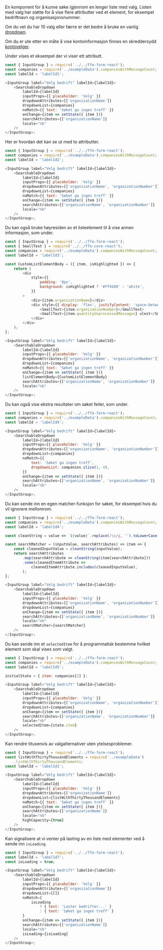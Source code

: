 En komponent for å kunne søke igjennom en lenger liste med valg. Listen med valg har støtte for å vise flere attributter ved et element, for eksempel bedriftnavn og organisasjonsnummer.

Om du vet du har 10 valg eller færre er det bedre å bruke en vanlig [dropdown](#!/Dropdown).

Om du er ute etter en måte å vise kontoinformasjon finnes en skreddersydd [kontovelger](#!/Kontovelger).

Under vises et eksempel der vi viser ett attributt.

```js
const { InputGroup } = require('../../ffe-form-react');
const companies = require('../exampleData').companiesWithMessageCount;
const labelId = 'labelId1';

<InputGroup label="Velg bedrift" labelId={labelId}>
    <SearchableDropdown
        labelId={labelId}
        inputProps={{ placeholder: 'Velg' }}
        dropdownAttributes={['organizationName']}
        dropdownList={companies}
        noMatch={{ text: 'Søket ga ingen treff' }}
        onChange={item => setState({ item })}
        searchAttributes={['organizationName']}
        locale="nb"
    />
</InputGroup>;
```

Her er hvordan det kan se ut med to attributter.

```js
const { InputGroup } = require('../../ffe-form-react');
const companies = require('../exampleData').companiesWithMessageCount;
const labelId = 'labelId2';

<InputGroup label="Velg bedrift" labelId={labelId}>
    <SearchableDropdown
        labelId={labelId}
        inputProps={{ placeholder: 'Velg' }}
        dropdownAttributes={['organizationName', 'organizationNumber']}
        dropdownList={companies}
        noMatch={{ text: 'Søket ga ingen treff' }}
        onChange={item => setState({ item })}
        searchAttributes={['organizationName', 'organizationNumber']}
        locale="nb"
    />
</InputGroup>;
```

Du kan også bruke høyresiden av et listeelement til å vise annen informasjon, som under.

```js
const { InputGroup } = require('../../ffe-form-react');
const { SmallText } = require('../../ffe-core-react');
const companies = require('../exampleData').companiesWithMessageCount;
const labelId = 'labelId3';

const CustomListElementBody = ({ item, isHighlighted }) => {
    return (
        <div
            style={{
                padding: '8px',
                background: isHighlighted ? '#ff9100' : 'white',
            }}
        >
            <div>{item.organizationName}</div>
            <div style={{ display: 'flex', justifyContent: 'space-between' }}>
                <SmallText>{item.organizationNumber}</SmallText>
                <SmallText>{item.quantityUnprocessedMessages} ulest</SmallText>
            </div>
        </div>
    );
};

<InputGroup label="Velg bedrift" labelId={labelId}>
    <SearchableDropdown
        labelId={labelId}
        inputProps={{ placeholder: 'Velg' }}
        dropdownAttributes={['organizationName', 'organizationNumber']}
        dropdownList={companies}
        noMatch={{ text: 'Søket ga ingen treff' }}
        onChange={item => setState({ item })}
        listElementBody={CustomListElementBody}
        searchAttributes={['organizationName', 'organizationNumber']}
        locale="nb"
    />
</InputGroup>;
```

Du kan også vise ekstra resultater om søket feiler, som under.

```js
const { InputGroup } = require('../../ffe-form-react');
const companies = require('../exampleData').companiesWithMessageCount;
const labelId = 'labelId4';

<InputGroup label="Velg bedrift" labelId={labelId}>
    <SearchableDropdown
        labelId={labelId}
        inputProps={{ placeholder: 'Velg' }}
        dropdownAttributes={['organizationName', 'organizationNumber']}
        dropdownList={companies}
        noMatch={{
            text: 'Søket ga ingen treff',
            dropdownList: companies.slice(1, 4),
        }}
        onChange={item => setState({ item })}
        searchAttributes={['organizationName', 'organizationNumber']}
        locale="nb"
    />
</InputGroup>;
```

Du kan sende inn en egen matcher-funksjon for søket, for eksempel hvis du vil ignorere mellomrom.

```js
const { InputGroup } = require('../../ffe-form-react');
const companies = require('../exampleData').companiesWithMessageCount;
const labelId = 'labelId4';

const cleanString = value => `${value}`.replace(/\s/g, '').toLowerCase();

const searchMatcher = (inputValue, searchAttributes) => item => {
    const cleanedInputValue = cleanString(inputValue);
    return searchAttributes
        .map(searchAttribute => cleanString(item[searchAttribute]))
        .some(cleanedItemAttribute =>
            cleanedItemAttribute.includes(cleanedInputValue),
        );
};

<InputGroup label="Velg bedrift" labelId={labelId}>
    <SearchableDropdown
        labelId={labelId}
        inputProps={{ placeholder: 'Velg' }}
        dropdownAttributes={['organizationName', 'organizationNumber']}
        dropdownList={companies}
        onChange={item => setState({ item })}
        searchAttributes={['organizationName', 'organizationNumber']}
        locale="nb"
        searchMatcher={searchMatcher}
    />
</InputGroup>;
```

Du kan sende inn et `selectedItem` for å programmatisk bestemme hvilket element som skal vises som valgt.

```js
const { InputGroup } = require('../../ffe-form-react');
const companies = require('../exampleData').companiesWithMessageCount;
const labelId = 'labelId5';

initialState = { item: companies[2] };

<InputGroup label="Velg bedrift" labelId={labelId}>
    <SearchableDropdown
        labelId={labelId}
        inputProps={{ placeholder: 'Velg' }}
        dropdownAttributes={['organizationName', 'organizationNumber']}
        dropdownList={companies}
        onChange={item => setState({ item })}
        searchAttributes={['organizationName', 'organizationNumber']}
        locale="nb"
        selectedItem={state.item}
    />
</InputGroup>;
```

Kan rendre titusenvis av valgalternativer uten ytelsesproblemer.

```js
const { InputGroup } = require('../../ffe-form-react');
const listWithThirtyThousandElements = require('../exampleData')
    .listWithThirtyThousandElements;
const labelId = 'labelId1';

<InputGroup label="Velg bedrift" labelId={labelId}>
    <SearchableDropdown
        labelId={labelId}
        inputProps={{ placeholder: 'Velg' }}
        dropdownAttributes={['organizationName']}
        dropdownList={listWithThirtyThousandElements}
        noMatch={{ text: 'Søket ga ingen treff' }}
        onChange={item => setState({ item })}
        searchAttributes={['organizationName']}
        locale="nb"
        highCapacity={true}
    />
</InputGroup>;
```

Kan signalisere at vi venter på lasting av en liste med elementer ved å sende inn `isLoading`.

```js
const { InputGroup } = require('../../ffe-form-react');
const labelId = 'labelId7';
const isLoading = true;

<InputGroup label="Velg bedrift" labelId={labelId}>
    <SearchableDropdown
        labelId={labelId}
        inputProps={{ placeholder: 'Velg' }}
        dropdownAttributes={['organizationName']}
        dropdownList={[]}
        noMatch={
            isLoading
                ? { text: 'Laster bedrifter...' }
                : { text: 'Søket ga ingen treff' }
        }
        onChange={item => setState({ item })}
        searchAttributes={['organizationName']}
        locale="nb"
        isLoading={isLoading}
    />
</InputGroup>;
```
